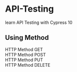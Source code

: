 # API-Testing
learn API Testing with Cypress 10

## Using Method
HTTP Method GET\
HTTP Method POST\
HTTP Method PUT\
HTTP Method DELETE
